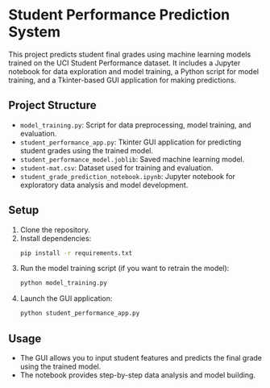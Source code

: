 # Student Performance Prediction System

This project predicts student final grades using machine learning models trained on the UCI Student Performance dataset. It includes a Jupyter notebook for data exploration and model training, a Python script for model training, and a Tkinter-based GUI application for making predictions.

## Project Structure

- `model_training.py`: Script for data preprocessing, model training, and evaluation.
- `student_performance_app.py`: Tkinter GUI application for predicting student grades using the trained model.
- `student_performance_model.joblib`: Saved machine learning model.
- `student-mat.csv`: Dataset used for training and evaluation.
- `student_grade_prediction_notebook.ipynb`: Jupyter notebook for exploratory data analysis and model development.

## Setup

1. Clone the repository.
2. Install dependencies:
   ```bash
   pip install -r requirements.txt
   ```
3. Run the model training script (if you want to retrain the model):
   ```bash
   python model_training.py
   ```
4. Launch the GUI application:
   ```bash
   python student_performance_app.py
   ```

## Usage

- The GUI allows you to input student features and predicts the final grade using the trained model.
- The notebook provides step-by-step data analysis and model building.
